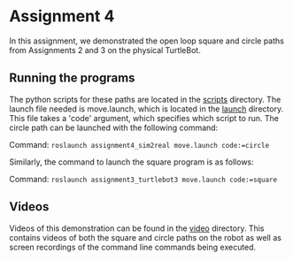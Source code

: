 # Assignment 4
In this assignment, we demonstrated the open loop square and circle paths from Assignments 2 and 3 on the physical TurtleBot.

## Running the programs
The python scripts for these paths are located in the [scripts](/git_ws/src/assignment4_sim2real/src/scripts) directory. The launch file needed is move.launch, which is located in the [launch](/git_ws/src/assignment4_sim2real/src/launch) directory.  This file takes a 'code' argument, which specifies which script to run.  The circle path can be launched with the following command:

Command: `roslaunch assignment4_sim2real move.launch code:=circle`

Similarly, the command to launch the square program is as follows:

Command: `roslaunch assignment3_turtlebot3 move.launch code:=square`

## Videos 
Videos of this demonstration can be found in the [video](/git_ws/src/assignment4_sim2real/src/video) directory.  This contains videos of both the square and circle paths on the robot as well as screen recordings of the command line commands being executed.  
